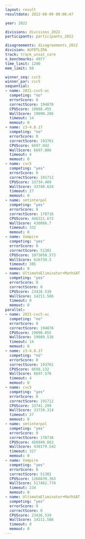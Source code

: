 ```yaml
---
layout: result
resultdate: 2022-08-09 00:06:47

year: 2022

divisions: divisions_2022
participants: participants_2022

disagreements: disagreements_2022
division: AUFDTLIRA
track: track_unsat_core
n_benchmarks: 4977
time_limit: 1200
mem_limit: 60

winner_seq: cvc5
winner_par: cvc5
sequential:
- name: 2021-cvc5-uc
  competing: "no"
  errorScore: 0
  correctScore: 194878
  CPUScore: 19088.455
  WallScore: 19090.286
  timeout: 14
  memout: 0
- name: z3-4.8.17
  competing: "no"
  errorScore: 0
  correctScore: 193761
  CPUScore: 6697.042
  WallScore: 6697.806
  timeout: 4
  memout: 0
- name: cvc5
  competing: "yes"
  errorScore: 0
  correctScore: 191712
  CPUScore: 33734.489
  WallScore: 33740.624
  timeout: 27
  memout: 0
- name: smtinterpol
  competing: "yes"
  errorScore: 0
  correctScore: 178716
  CPUScore: 446221.672
  WallScore: 430866.7
  timeout: 332
  memout: 0
- name: Vampire
  competing: "yes"
  errorScore: 0
  correctScore: 51382
  CPUScore: 1073058.573
  WallScore: 616739.5
  timeout: 385
  memout: 0
- name: UltimateEliminator+MathSAT
  competing: "yes"
  errorScore: 0
  correctScore: 0
  CPUScore: 23426.539
  WallScore: 14211.586
  timeout: 0
  memout: 0
parallel:
- name: 2021-cvc5-uc
  competing: "no"
  errorScore: 0
  correctScore: 194878
  CPUScore: 19090.855
  WallScore: 19089.536
  timeout: 14
  memout: 0
- name: z3-4.8.17
  competing: "no"
  errorScore: 0
  correctScore: 193761
  CPUScore: 6698.132
  WallScore: 6697.576
  timeout: 4
  memout: 0
- name: cvc5
  competing: "yes"
  errorScore: 0
  correctScore: 191712
  CPUScore: 33741.299
  WallScore: 33739.314
  timeout: 27
  memout: 0
- name: smtinterpol
  competing: "yes"
  errorScore: 0
  correctScore: 178736
  CPUScore: 456049.862
  WallScore: 430179.542
  timeout: 327
  memout: 0
- name: Vampire
  competing: "yes"
  errorScore: 0
  correctScore: 51382
  CPUScore: 1268839.363
  WallScore: 517462.774
  timeout: 234
  memout: 0
- name: UltimateEliminator+MathSAT
  competing: "yes"
  errorScore: 0
  correctScore: 0
  CPUScore: 23426.539
  WallScore: 14211.586
  timeout: 0
  memout: 0
---
```

